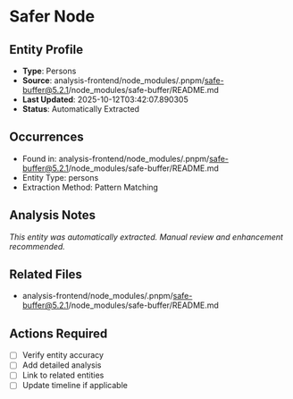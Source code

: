 # Safer Node

## Entity Profile
- **Type**: Persons
- **Source**: analysis-frontend/node_modules/.pnpm/safe-buffer@5.2.1/node_modules/safe-buffer/README.md
- **Last Updated**: 2025-10-12T03:42:07.890305
- **Status**: Automatically Extracted

## Occurrences
- Found in: analysis-frontend/node_modules/.pnpm/safe-buffer@5.2.1/node_modules/safe-buffer/README.md
- Entity Type: persons
- Extraction Method: Pattern Matching

## Analysis Notes
*This entity was automatically extracted. Manual review and enhancement recommended.*

## Related Files
- analysis-frontend/node_modules/.pnpm/safe-buffer@5.2.1/node_modules/safe-buffer/README.md

## Actions Required
- [ ] Verify entity accuracy
- [ ] Add detailed analysis
- [ ] Link to related entities
- [ ] Update timeline if applicable
